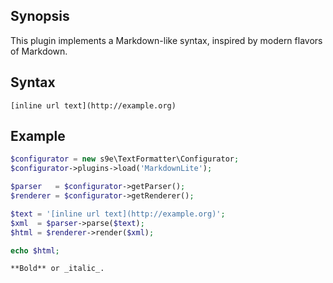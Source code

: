 ## Synopsis

This plugin implements a Markdown-like syntax, inspired by modern flavors of Markdown.

## Syntax

```
[inline url text](http://example.org)
```

## Example

```php
$configurator = new s9e\TextFormatter\Configurator;
$configurator->plugins->load('MarkdownLite');

$parser   = $configurator->getParser();
$renderer = $configurator->getRenderer();

$text = '[inline url text](http://example.org)'; 
$xml  = $parser->parse($text);
$html = $renderer->render($xml);

echo $html;
```
```html
**Bold** or _italic_.
```
